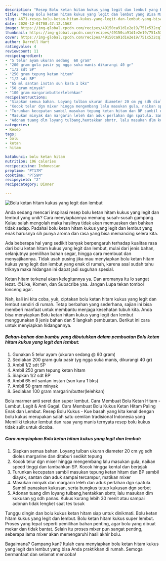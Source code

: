 ```yaml
---
description: "Resep Bolu ketan hitam kukus yang legit dan lembut yang Bisa Manjain Lidah"
title: "Resep Bolu ketan hitam kukus yang legit dan lembut yang Bisa Manjain Lidah"
slug: 4671-resep-bolu-ketan-hitam-kukus-yang-legit-dan-lembut-yang-bisa-manjain-lidah
date: 2020-12-01T08:47:12.156Z
image: https://img-global.cpcdn.com/recipes/49150ca91d1e2e19/751x532cq70/bolu-ketan-hitam-kukus-yang-legit-dan-lembut-foto-resep-utama.jpg
thumbnail: https://img-global.cpcdn.com/recipes/49150ca91d1e2e19/751x532cq70/bolu-ketan-hitam-kukus-yang-legit-dan-lembut-foto-resep-utama.jpg
cover: https://img-global.cpcdn.com/recipes/49150ca91d1e2e19/751x532cq70/bolu-ketan-hitam-kukus-yang-legit-dan-lembut-foto-resep-utama.jpg
author: Darrell Hart
ratingvalue: 4
reviewcount: 11
recipeingredient:
- "5 telur ayam ukuran sedang  60 gram"
- "200 gram gula pasir yg ngga suka manis dikurangi 40 gr"
- "1/2 sdt SP"
- "250 gram tepung ketan hitam"
- "1/2 sdt BP"
- "65 ml santan instan sun kara 1 bks"
- "50 gram minyak"
- "100 gram margarinbutterlelehkan"
recipeinstructions:
- "Siapkan semua bahan. Loyang tulban ukuran diameter 20 cm yg sdh dioles margarine dan ditaburi sedikit tepung"
- "Kocok telur dgn mixer hingga mengembang lalu masukan gula, naikan speed tinggi dan tambahkan SP. Kocok hingga kental dan berjejak"
- "Turunkan kecepatan sambil masukan tepung ketan hitam dan BP sambil diayak, santan dan aduk sampai tercampur, matikan mixer"
- "Masukan minyak dan margarin leleh dan aduk perlahan dgn spatula. Sambil panaskan kukusan, serta bungkus tutup kukusan dgn serbet"
- "Adonan tuang dlm loyang tulbang,hentakkan sbntr, lalu masukan dlm kukusan yg sdh panas. Kukus kurang lebih 30 menit atau sampai adonan tidak lengket saat tes tusuk"
categories:
- Resep
tags:
- bolu
- ketan
- hitam

katakunci: bolu ketan hitam 
nutrition: 196 calories
recipecuisine: Indonesian
preptime: "PT17M"
cooktime: "PT59M"
recipeyield: "2"
recipecategory: Dinner

---
```



![Bolu ketan hitam kukus yang legit dan lembut](https://img-global.cpcdn.com/recipes/49150ca91d1e2e19/751x532cq70/bolu-ketan-hitam-kukus-yang-legit-dan-lembut-foto-resep-utama.jpg)

Anda sedang mencari inspirasi resep bolu ketan hitam kukus yang legit dan lembut yang unik? Cara menyiapkannya memang susah-susah gampang. Kalau salah mengolah maka hasilnya tidak akan memuaskan dan bahkan tidak sedap. Padahal bolu ketan hitam kukus yang legit dan lembut yang enak harusnya sih punya aroma dan rasa yang bisa memancing selera kita.

Ada beberapa hal yang sedikit banyak berpengaruh terhadap kualitas rasa dari bolu ketan hitam kukus yang legit dan lembut, mulai dari jenis bahan, selanjutnya pemilihan bahan segar, hingga cara membuat dan menyajikannya. Tidak usah pusing jika mau menyiapkan bolu ketan hitam kukus yang legit dan lembut yang enak di rumah, karena asal sudah tahu triknya maka hidangan ini dapat jadi suguhan spesial.

Ketan hitam terkenal akan kelegitannya ya. Dan aromanya itu lo sangat lezat. 😍Like, Komen, dan Subscribe yaa. Jangan Lupa tekan tombol lonceng agar.


Nah, kali ini kita coba, yuk, ciptakan bolu ketan hitam kukus yang legit dan lembut sendiri di rumah. Tetap berbahan yang sederhana, sajian ini bisa memberi manfaat untuk membantu menjaga kesehatan tubuh kita. Anda bisa menyiapkan Bolu ketan hitam kukus yang legit dan lembut menggunakan 8 jenis bahan dan 5 langkah pembuatan. Berikut ini cara untuk menyiapkan hidangannya.

<!--inarticleads1-->

##### Bahan-bahan dan bumbu yang dibutuhkan dalam pembuatan Bolu ketan hitam kukus yang legit dan lembut:

1. Gunakan 5 telur ayam (ukuran sedang @ 60 gram)
1. Sediakan 200 gram gula pasir (yg ngga suka manis, dikurangi 40 gr)
1. Ambil 1/2 sdt SP
1. Ambil 250 gram tepung ketan hitam
1. Siapkan 1/2 sdt BP
1. Ambil 65 ml santan instan (sun kara 1 bks)
1. Ambil 50 gram minyak
1. Sediakan 100 gram margarin/butter(lelehkan)


Bolu marmer anti seret dan super lembut. Cara Membuat Bolu Ketan Hitam - Lembut, Legit &amp; Anti Gagal. Cara Membuat Bolu Kukus Ketan Hitam Paling Enak dan Lembut. Resep Bolu Kukus - Kue basah yang kita kenal dengan bolu kukus merupakan salah satu cemilan tradisional Indonesia yang Memiliki tekstur lembut dan rasa yang manis ternyata resep bolu kukus tidak sulit untuk dicoba. 

<!--inarticleads2-->

##### Cara menyiapkan Bolu ketan hitam kukus yang legit dan lembut:

1. Siapkan semua bahan. Loyang tulban ukuran diameter 20 cm yg sdh dioles margarine dan ditaburi sedikit tepung
1. Kocok telur dgn mixer hingga mengembang lalu masukan gula, naikan speed tinggi dan tambahkan SP. Kocok hingga kental dan berjejak
1. Turunkan kecepatan sambil masukan tepung ketan hitam dan BP sambil diayak, santan dan aduk sampai tercampur, matikan mixer
1. Masukan minyak dan margarin leleh dan aduk perlahan dgn spatula. Sambil panaskan kukusan, serta bungkus tutup kukusan dgn serbet
1. Adonan tuang dlm loyang tulbang,hentakkan sbntr, lalu masukan dlm kukusan yg sdh panas. Kukus kurang lebih 30 menit atau sampai adonan tidak lengket saat tes tusuk


Tunggu dingin dan bolu kukus ketan hitam siap untuk dinikmati. Bolu ketan hitam kukus yang legit dan lembut. Bolu ketan hitam kukus super lembut. Proses yang tepat seperti pemilihan bahan penting, agar bolu yang dibuat mekar dan tidak bantat. Selain itu proses mixer pun sangat penting, seberapa lama mixer akan memengaruhi hasil akhir bolu. 

Bagaimana? Gampang kan? Itulah cara menyiapkan bolu ketan hitam kukus yang legit dan lembut yang bisa Anda praktikkan di rumah. Semoga bermanfaat dan selamat mencoba!
